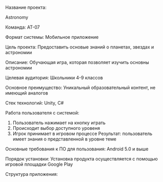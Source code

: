 Название проекта: 

Astronomy


Команда: 
АТ-07

Формат системы: 
Мобильное приложение

Цель проекта:
Предоставить основые знаний о планетах, звездах и астрономии

Описание:
Обучающая игра, которая позволяет изучить основны астрономии 

Целевая аудитория:
Школьники 4-9 классов

Основное преимущество:
Уникальный образовательный контент, не имеющий аналогов

Стек технологий: 
Unity, C#

Работа пользователя с системой:
1. Пользователь нажимает на кнопку играть
2. Происходит выбор доступного уровеня
3. Игрок принимает в игровом процессе
Результат: пользователь имеет знания о представленной в уровне теме

Основные требования к ПО для пользования:
Android 5.0 и выше

Порядок установки:
Установка продукта осуществляется с помощью игровой площадки Google Play

Структура приложения:

